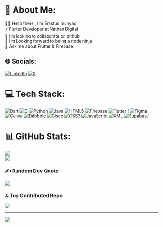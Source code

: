 # 💫 About Me:
🙋‍♂️ Hello there , I’m Erastus munyao<br>⚡  Flutter Developer at Nathan Digital <br>👯 I’m looking to collaborate on github<br> 🌱 I’m  Looking forward to being a node ninja<br>💬 Ask me about Flutter & Firebase<br>


## 🌐 Socials:
[![LinkedIn](https://img.shields.io/badge/LinkedIn-%230077B5.svg?logo=linkedin&logoColor=white)](https://linkedin.com/in/erastus-munyao-2b5405255) [![X](https://img.shields.io/badge/X-black.svg?logo=X&logoColor=white)](https://x.com/erastus_flutter) 

# 💻 Tech Stack:
![Dart](https://img.shields.io/badge/dart-%230175C2.svg?style=for-the-badge&logo=dart&logoColor=white) ![C](https://img.shields.io/badge/c-%2300599C.svg?style=for-the-badge&logo=c&logoColor=white) ![Python](https://img.shields.io/badge/python-3670A0?style=for-the-badge&logo=python&logoColor=ffdd54) ![Java](https://img.shields.io/badge/java-%23ED8B00.svg?style=for-the-badge&logo=openjdk&logoColor=white) ![HTML5](https://img.shields.io/badge/html5-%23E34F26.svg?style=for-the-badge&logo=html5&logoColor=white) ![Firebase](https://img.shields.io/badge/firebase-%23039BE5.svg?style=for-the-badge&logo=firebase) ![Flutter](https://img.shields.io/badge/Flutter-%2302569B.svg?style=for-the-badge&logo=Flutter&logoColor=white) ! ![Figma](https://img.shields.io/badge/figma-%23F24E1E.svg?style=for-the-badge&logo=figma&logoColor=white) ![Canva](https://img.shields.io/badge/Canva-%2300C4CC.svg?style=for-the-badge&logo=Canva&logoColor=white) ![Dribbble](https://img.shields.io/badge/Dribbble-EA4C89?style=for-the-badge&logo=dribbble&logoColor=white) ![Cisco](https://img.shields.io/badge/cisco-%23049fd9.svg?style=for-the-badge&logo=cisco&logoColor=black) 
![CSS3](https://img.shields.io/badge/css3-%231572B6.svg?style=for-the-badge&logo=css3&logoColor=white)
![JavaScript](https://img.shields.io/badge/javascript-%23323330.svg?style=for-the-badge&logo=javascript&logoColor=%23F7DF1E)
![XML](https://img.shields.io/badge/xml-%231572B6.svg?style=for-the-badge&logo=xml&logoColor=white)
![Supabase](https://img.shields.io/badge/Supabase-0080FF?style=for-the-badge&logo=Supabase&logoColor=white)

# 📊 GitHub Stats:
![](https://github-readme-streak-stats.herokuapp.com/?user=Erasto-M&theme=dark&hide_border=false)<br/>
![](https://github-readme-stats.vercel.app/api/top-langs/?username=Erasto-M&theme=dark&hide_border=false&include_all_commits=true&count_private=true&layout=compact)

### ✍️ Random Dev Quote
![](https://quotes-github-readme.vercel.app/api?type=horizontal&theme=radical)

### 🔝 Top Contributed Repo
![](https://github-contributor-stats.vercel.app/api?username=Erasto-M&limit=5&theme=dark&combine_all_yearly_contributions=true)

---
[![](https://visitcount.itsvg.in/api?id=Erasto-M&icon=0&color=0)](https://visitcount.itsvg.in)

<!-- Proudly created with GPRM ( https://gprm.itsvg.in ) -->
